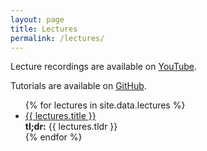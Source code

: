 ```yaml
---
layout: page
title: Lectures
permalink: /lectures/
---
```


<!-- <ul id="archive">


{% for gallery in site.data.lectures %}
  {% if lectures.id == page.galleryid %}
    <h1>{{ lectures.description }}</h1>
    {% for image in sortedimages %}
      <li class="archiveposturl">
        <span><a href="{{ site.url }}/graphs/{{ image.file }}">{{image.title }}</a></span><br>
<span class = "postlower">{{ image.caption }}<br />
<strong>Tags:</strong> {{ image.tags }}</span>
      </li>
    {% endfor %}
  {% endif %}
{% endfor %}

</ul> -->

Lecture recordings are available on [YouTube](https://www.youtube.com/playlist?list=PLtkQf9LiEmLFS56WTpRJ3PZwwCYyi2Cdu).

Tutorials are available on [GitHub](https://github.com/csce585-mlsystems/tutorials).

<ul id="archive">
{% for lectures in site.data.lectures %}
      <li class="archiveposturl">
        <span><a href="{{ site.url }}/{{ lectures.dirname }}/{{ lectures.filename }}.pdf">{{ lectures.title }}</a></span><br>
<span class = "postlower">
<strong>tl;dr:</strong> {{ lectures.tldr }}</span>
<strong style="font-size:100%; font-family: 'Titillium Web', sans-serif; float:right">
	<a href="{{ site.githublink}}/tree/master/{{ lectures.dirname }}"><i class="fab fa-github"></i></a>&nbsp;&nbsp;
  <a href="{{ site.githublink}}/blob/master/{{ lectures.dirname }}/{{ lectures.filename }}.pdf"><i class="fas fa-file-pdf"></i></a>
</strong> 
      </li>
{% endfor %}
</ul>

<!-- 2018 details -->
<!-- There will be **no classes** on the following days (I will announce assignments and homeworks in the blackboard system): 
- Oct 18 (Fall break)
- Nov. 6 (Election day)
- Nov. 8 (I will be at [ESEC/FSE'18](https://2018.fseconference.org/home))
- Nov. 22 (Thanksgiving)
- Nov. 29 (I will be at Machine Learning for DevOps [Summit](https://www.re-work.co/events/machine-learning-for-devops-summit-2018)) -->

<!-- **Timeline** for your course projects:
- Project Proposal: September 12
- Project Milestone: October 17
- Posters: November 28 
- Final Report: December 3 -->